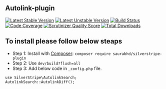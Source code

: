 ## Autolink-plugin

[![Latest Stable Version](https://poser.pugx.org/silvershop/core/v/stable.png)](https://packagist.org/packages/saurabhd/autolink)
[![Latest Unstable Version](https://poser.pugx.org/silvershop/core/v/unstable.png)](https://packagist.org/packages/saurabhd/autolink)
[![Build Status](https://travis-ci.org/silvershop/silvershop-core.svg?branch=master)](https://packagist.org/packages/saurabhd/autolink)
[![Code Coverage](https://scrutinizer-ci.com/g/silvershop/silvershop-core/badges/coverage.png?s=1abe84b468ef3d96646a0546954adba8131d6459)](https://packagist.org/packages/saurabhd/autolink)
[![Scrutinizer Quality Score](https://scrutinizer-ci.com/g/silvershop/silvershop-core/badges/quality-score.png?s=d60753d6cca3817e80aca3dbb79eb5bd4140c981)](https://packagist.org/packages/saurabhd/autolink)
[![Total Downloads](https://poser.pugx.org/silvershop/core/downloads.png)](https://packagist.org/packages/saurabhd/autolink)


## To install please follow below steaps

- Step 1: Install with [Composer](https://getcomposer.org/): `composer require saurabhd/silverstripe-plugin`
- Step 2: Use `dev/build?flush=all`
- Step 3: Add below code in `_config.php` file.

`use SilverStripe\AutolinkSearch;`
<br/>
`AutolinkSearch::AutolinkDiff();`
